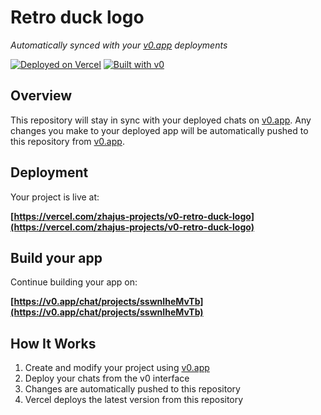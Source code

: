 # Retro duck logo

*Automatically synced with your [v0.app](https://v0.app) deployments*

[![Deployed on Vercel](https://img.shields.io/badge/Deployed%20on-Vercel-black?style=for-the-badge&logo=vercel)](https://vercel.com/zhajus-projects/v0-retro-duck-logo)
[![Built with v0](https://img.shields.io/badge/Built%20with-v0.app-black?style=for-the-badge)](https://v0.app/chat/projects/sswnIheMvTb)

## Overview

This repository will stay in sync with your deployed chats on [v0.app](https://v0.app).
Any changes you make to your deployed app will be automatically pushed to this repository from [v0.app](https://v0.app).

## Deployment

Your project is live at:

**[https://vercel.com/zhajus-projects/v0-retro-duck-logo](https://vercel.com/zhajus-projects/v0-retro-duck-logo)**

## Build your app

Continue building your app on:

**[https://v0.app/chat/projects/sswnIheMvTb](https://v0.app/chat/projects/sswnIheMvTb)**

## How It Works

1. Create and modify your project using [v0.app](https://v0.app)
2. Deploy your chats from the v0 interface
3. Changes are automatically pushed to this repository
4. Vercel deploys the latest version from this repository